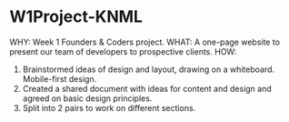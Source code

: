 
# W1Project-KNML
WHY: Week 1 Founders & Coders project.
WHAT: A one-page website to present our team of developers to prospective clients.
HOW:
1. Brainstormed ideas of design and layout, drawing on a whiteboard. Mobile-first design.
2. Created a shared document with ideas for content and design and agreed on basic design principles.
3. Split into 2 pairs to work on different sections.
